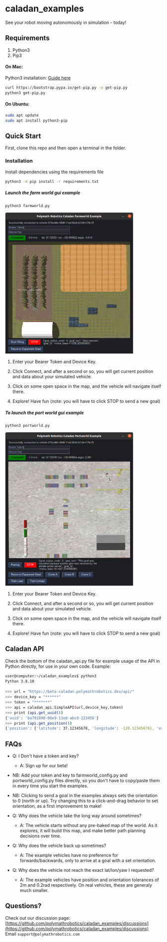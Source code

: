 # caladan_examples

See your robot moving autonomously in simulation - today!

## Requirements

1. Python3
2. Pip3

#### On Mac:

Python3 installation: [Guide here](https://docs.python-guide.org/starting/install3/osx/)

```bash
curl https://bootstrap.pypa.io/get-pip.py -o get-pip.py
python3 get-pip.py
```

#### On Ubuntu:

```bash
sudo apt update
sudo apt install python3-pip
```


## Quick Start

First, clone this repo and then open a terminal in the folder.

### Installation

Install dependencies using the requirements file

```bash
python3 -m pip install -r requirements.txt
```

##### Launch the farm world gui example

`python3 farmworld.py`

<img src="images/farmworld_screenshot.png" width="412">

1. Enter your Bearer Token and Device Key.

2. Click Connect, and after a second or so, you will get current position and data about your simulated vehicle.

3. Click on some open space in the map, and the vehicle will navigate itself there.

4. Explore! Have fun (note: you will have to click STOP to send a new goal)



##### To launch the port world gui example

`python3 portworld.py`

<img src="images/portworld_screenshot.png" width="412">

1. Enter your Bearer Token and Device Key.

2. Click Connect, and after a second or so, you will get current position and data about your simulated vehicle.

3. Click on some open space in the map, and the vehicle will navigate itself there.

4. Explore! Have fun (note: you will have to click STOP to send a new goal)



## Caladan API

Check the bottom of the caladan_api.py file for example usage of the API in Python directly, for use in your own code. Example:

```bash
user@computer:~/caladan_examples$ python3
Python 3.8.10
 
>>> url = "https://beta-caladan.polymathrobotics.dev/api/"
>>> device_key = "******"
>>> token = "*******"
>>> api = caladan_api.SimpleAPI(url,device_key,token)
>>> print (api.get_uuid())
{'uuid': 'ba791890-06e9-11ed-abcd-123456'}
>>> print (api.get_position())
{'position': {'latitude': 37.12345678, 'longitude': -120.12345678}, 'orientation': {'x': 0.0, 'y': 0.0, 'z': -0.9996048936785271, 'w': 0.028107944320787368}}

```

## 

## FAQs

- Q: I Don't have a token and key?
  - A: Sign up for our beta! 

- NB: Add your token and key to farmworld_config.py and portworld_config.py files directly, so you don't have to copy/paste them in every time you start the examples.

- NB: Clicking to send a goal in the examples always sets the orientation to 0 (north or up). Try changing this to a click-and-drag behavior to set orientation, as a first improvement to make!

- Q: Why does the vehicle take the long way around sometimes? 
  - A: The vehicle starts without any pre-baked map of the world. As it explores, it will build this map, and make better path planning decisions over time.

- Q: Why does the vehicle back up sometimes? 
  - A: The example vehicles have no preference for forwards/backwards, only to arrive at a goal with a set orientation.

- Q: Why does the vehicle not reach the exact lat/lon/yaw I requested? 
  - A: The example vehicles have position and orientation tolerances of 2m and 0.2rad respectively. On real vehicles, these are generaly much smaller.

## 

## Questions?

Check out our discussion page: [https://github.com/polymathrobotics/caladan_examples/discussions](https://github.com/polymathrobotics/caladan_examples/discussions)  
Email `support@polymathrobotics.com`
